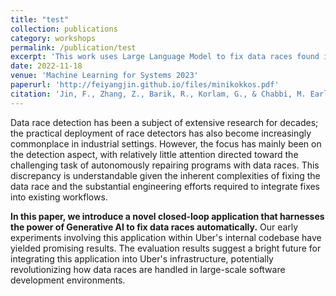 ```yaml
---
title: "test"
collection: publications
category: workshops
permalink: /publication/test
excerpt: 'This work uses Large Language Model to fix data races found in Uber's codebase'
date: 2022-11-18
venue: 'Machine Learning for Systems 2023'
paperurl: 'http://feiyangjin.github.io/files/minikokkos.pdf'
citation: 'Jin, F., Zhang, Z., Barik, R., Korlam, G., & Chabbi, M. Early notice: GenAI based Datarace Fix for Real World Golang Programs.'
---
```


Data race detection has been a subject of extensive research for decades; the practical deployment of race detectors has also become increasingly commonplace in industrial settings. However, the focus has mainly been on the detection aspect, with relatively little attention directed toward the challenging task of autonomously repairing programs with data races. This discrepancy is understandable given the inherent complexities of fixing the data race and the substantial engineering efforts required to integrate fixes into existing workflows.

**In this paper, we introduce a novel closed-loop application that harnesses the power of Generative AI to fix data races automatically.** Our early experiments involving this application within Uber's internal codebase have yielded promising results. The evaluation results suggest a bright future for integrating this application into Uber's infrastructure, potentially revolutionizing how data races are handled in large-scale software development environments.
